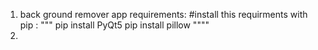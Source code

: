 1. back ground remover app requirements: 
#install this requirments with pip :
"""
pip install PyQt5
pip install pillow 
""""
2. 